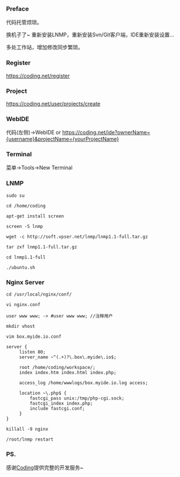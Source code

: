 ### Preface

代码托管烦琐。

换机子了~ 重新安装LNMP，重新安装Svn/Git客户端，IDE重新安装设置...

多处工作站，增加修改同步繁琐。

### Register

https://coding.net/register

### Project

https://coding.net/user/projects/create

### WebIDE

代码(左侧)->WebIDE
or
https://coding.net/ide?ownerName={username}&projectName={yourProjectName}

### Terminal

菜单->Tools->New Terminal

### LNMP

```
sudo su

cd /home/coding

apt-get install screen

screen -S lnmp

wget -c http://soft.vpser.net/lnmp/lnmp1.1-full.tar.gz

tar zxf lnmp1.1-full.tar.gz

cd lnmp1.1-full

./ubuntu.sh
```

### Nginx Server

```
cd /usr/local/nginx/conf/

vi nginx.conf

user www www; -> #user www www; //注释用户

mkdir vhost

vim box.myide.io.conf

server {
     listen 80;
     server_name ~^(.+)?\.box\.myide\.io$;

     root /home/coding/workspace/;
     index index.htm index.html index.php;

     access_log /home/wwwlogs/box.myide.io.log access;

     location ~\.php$ {
         fastcgi_pass unix:/tmp/php-cgi.sock;
         fastcgi_index index.php;
         include fastcgi.conf;
     }
}

killall -9 nginx

/root/lnmp restart
```

### PS.

感谢[Coding](https://coding.net/)提供完整的开发服务~
